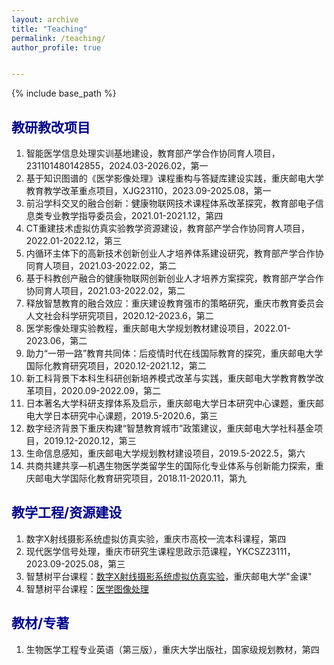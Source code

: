 ```yaml
---
layout: archive
title: "Teaching"
permalink: /teaching/
author_profile: true


---
```


{% include base_path %}



## <font color=DarkBlue>教研教改项目</font>

1. 智能医学信息处理实训基地建设，教育部产学合作协同育人项目，231101480142855，2024.03-2026.02，第一
2. 基于知识图谱的《医学影像处理》课程重构与答疑库建设实践，重庆邮电大学教育教学改革重点项目，XJG23110，2023.09-2025.08，第一
4. 前沿学科交叉的融合创新：健康物联网技术课程体系改革探究，教育部电子信息类专业教学指导委员会，2021.01-2021.12，第四
5. CT重建技术虚拟仿真实验教学资源建设，教育部产学合作协同育人项目，2022.01-2022.12，第三
6. 内循环主体下的高新技术创新创业人才培养体系建设研究，教育部产学合作协同育人项目，2021.03-2022.02，第二
7. 基于科教创产融合的健康物联网创新创业人才培养方案探究，教育部产学合作协同育人项目，2021.03-2022.02，第二
8. 释放智慧教育的融合效应：重庆建设教育强市的策略研究，重庆市教育委员会人文社会科学研究项目，2020.12-2023.6，第二
9. 医学影像处理实验教程，重庆邮电大学规划教材建设项目，2022.01-2023.06，第二
10. 助力“一带一路”教育共同体：后疫情时代在线国际教育的探究，重庆邮电大学国际化教育研究项目，2020.12-2021.12，第二
11. 新工科背景下本科生科研创新培养模式改革与实践，重庆邮电大学教育教学改革项目，2020.09-2022.09，第二
12. 日本著名大学科研支撑体系及启示，重庆邮电大学日本研究中心课题，重庆邮电大学日本研究中心课题，2019.5-2020.6，第三
13. 数字经济背景下重庆构建“智慧教育城市”政策建议，重庆邮电大学社科基金项目，2019.12-2020.12，第三
14. 生命信息感知，重庆邮电大学规划教材建设项目，2019.5-2022.5，第六
15. 共商共建共享—机遇生物医学类留学生的国际化专业体系与创新能力探索，重庆邮电大学国际化教育研究项目，2018.11-2020.11，第九

## <font color=DarkBlue>教学工程/资源建设</font>

1. 数字X射线摄影系统虚拟仿真实验，重庆市高校一流本科课程，第四
2. 现代医学信号处理，重庆市研究生课程思政示范课程，YKCSZ23111，2023.09-2025.08，第三
3. 智慧树平台课程：[数字X射线摄影系统虚拟仿真实验](https://www.zhihuishu.com/virtual_portals_h5/virtualExperiment.html#/indexPage?courseId=2000095540)，重庆邮电大学"金课"
4. 智慧树平台课程：[医学图像处理](https://smartcourse.zhihuishu.com/course/index/1653939158986657792?mapVersion=0)

## <font color=DarkBlue>教材/专著</font>

1. 生物医学工程专业英语（第三版），重庆大学出版社，国家级规划教材，第四